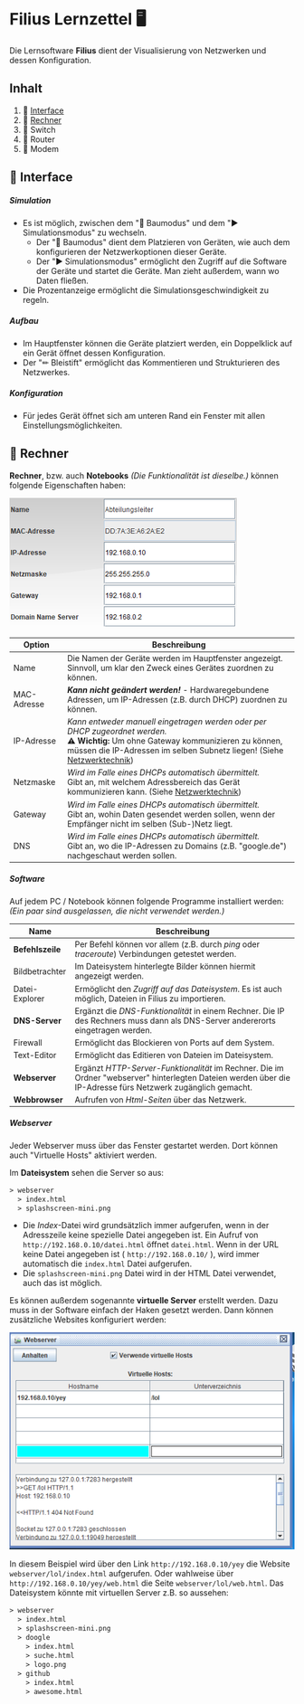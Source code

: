 # Filius Lernzettel 🖥

Die Lernsoftware **Filius** dient der Visualisierung von Netzwerken und dessen Konfiguration.

## Inhalt

1. 🎨 [Interface](#kap1)
2. 🎰 [Rechner](#kap2)
3. 🔌 Switch
4. 🔩 Router
5. 🔗 Modem

## 🎨 Interface <a name="kap1"></a>

##### Simulation

- Es ist möglich, zwischen dem "🔨 Baumodus" und dem "▶ Simulationsmodus" zu wechseln.
  - Der "🔨 Baumodus" dient dem Platzieren von Geräten, wie auch dem konfigurieren der Netzwerkoptionen dieser Geräte.
  - Der "▶ Simulationsmodus" ermöglicht den Zugriff auf die Software der Geräte und startet die Geräte. Man zieht außerdem, wann wo Daten fließen.
- Die Prozentanzeige ermöglicht die Simulationsgeschwindigkeit zu regeln.

##### Aufbau

- Im Hauptfenster können die Geräte platziert werden, ein Doppelklick auf ein Gerät öffnet dessen Konfiguration.
- Der "✏ Bleistift" ermöglicht das Kommentieren und Strukturieren des Netzwerkes.

##### Konfiguration

- Für jedes Gerät öffnet sich am unteren Rand ein Fenster mit allen Einstellungsmöglichkeiten.

## 🎰 Rechner <a name="kap2"></a>

**Rechner**, bzw. auch **Notebooks** *(Die Funktionalität ist dieselbe.)* können folgende Eigenschaften haben:

![1550586572144](../img/1550586572144.png)

| Option      | Beschreibung                                                 |
| ----------- | ------------------------------------------------------------ |
| Name        | Die Namen der Geräte werden im Hauptfenster angezeigt.<br />Sinnvoll, um klar den Zweck eines Gerätes zuordnen zu können. |
| MAC-Adresse | ***Kann nicht geändert werden!*** - Hardwaregebundene Adressen, um IP-Adressen (z.B. durch DHCP) zuordnen zu können. |
| IP-Adresse  | *Kann entweder manuell eingetragen werden oder per DHCP zugeordnet werden.*<br />⚠ **Wichtig:** Um ohne Gateway kommunizieren zu können, müssen die IP-Adressen im selben Subnetz liegen! (Siehe [Netzwerktechnik](NETZWERKE.md)) |
| Netzmaske   | *Wird im Falle eines DHCPs automatisch übermittelt.*<br />Gibt an, mit welchem Adressbereich das Gerät kommunizieren kann. (Siehe [Netzwerktechnik](NETZWERKE.md)) |
| Gateway     | *Wird im Falle eines DHCPs automatisch übermittelt.*<br />Gibt an, wohin Daten gesendet werden sollen, wenn der Empfänger nicht im selben (Sub-)Netz liegt. |
| DNS         | *Wird im Falle eines DHCPs automatisch übermittelt.*<br />Gibt an, wo die IP-Adressen zu Domains (z.B. "google.de") nachgeschaut werden sollen. |

##### Software

Auf jedem PC / Notebook können folgende Programme installiert werden:
*(Ein paar sind ausgelassen, die nicht verwendet werden.)*

| Name             | Beschreibung                                                 |
| ---------------- | ------------------------------------------------------------ |
| **Befehlszeile** | Per Befehl können vor allem (z.B. durch *ping* oder *traceroute*) Verbindungen getestet werden. |
| Bildbetrachter   | Im Dateisystem hinterlegte Bilder können hiermit angezeigt werden. |
| Datei-Explorer   | Ermöglicht den *Zugriff auf das Dateisystem*. Es ist auch möglich, Dateien in Filius zu importieren. |
| **DNS-Server**   | Ergänzt die *DNS-Funktionalität* in einem Rechner. Die IP des Rechners muss dann als DNS-Server andererorts eingetragen werden. |
| Firewall         | Ermöglicht das Blockieren von Ports auf dem System.          |
| Text-Editor      | Ermöglicht das Editieren von Dateien im Dateisystem.         |
| **Webserver**    | Ergänzt *HTTP-Server-Funktionalität* im Rechner. Die im Ordner "webserver" hinterlegten Dateien werden über die IP-Adresse fürs Netzwerk zugänglich gemacht. |
| **Webbrowser**   | Aufrufen von *Html-Seiten* über das Netzwerk.                |

##### Webserver

Jeder Webserver muss über das Fenster gestartet werden. Dort können auch "Virtuelle Hosts" aktiviert werden.

Im **Dateisystem** sehen die Server so aus:

```
> webserver
  > index.html
  > splashscreen-mini.png
```

- Die *Index*-Datei wird grundsätzlich immer aufgerufen, wenn in der Adresszeile keine spezielle Datei angegeben ist. Ein Aufruf von `http://192.168.0.10/datei.html` öffnet `datei.html`. Wenn in der URL keine Datei angegeben ist ( `http://192.168.0.10/` ), wird immer automatisch die `index.html` Datei aufgerufen.
- Die `splashscreen-mini.png` Datei wird in der HTML Datei verwendet, auch das ist möglich.

Es können außerdem sogenannte **virtuelle Server** erstellt werden. Dazu muss in der Software einfach der Haken gesetzt werden. Dann können zusätzliche Websites konfiguriert werden:

![1550590104607](../img/1550590104607.png)

In diesem Beispiel wird über den Link `http://192.168.0.10/yey` die Website `webserver/lol/index.html` aufgerufen. Oder wahlweise über `http://192.168.0.10/yey/web.html` die Seite `webserver/lol/web.html`. Das Dateisystem könnte mit virtuellen Server z.B. so aussehen:

```
> webserver
  > index.html
  > splashscreen-mini.png
  > doogle
    > index.html
    > suche.html
    > logo.png
  > github
    > index.html
    > awesome.html
```

